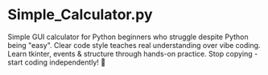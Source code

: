 # Simple_Calculator.py
Simple GUI calculator for Python beginners who struggle despite Python being "easy". Clear code style teaches real understanding over vibe coding. Learn tkinter, events &amp; structure through hands-on practice. Stop copying - start coding independently! 🧮
